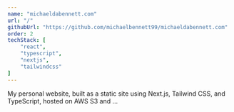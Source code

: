 ```yaml
---
name: "michaeldabennett.com"
url: "/"
githubUrl: "https://github.com/michaelbennett99/michaeldabennett.com"
order: 2
techStack: [
    "react",
    "typescript",
    "nextjs",
    "tailwindcss"
]
---
```


My personal website, built as a static site using Next.js, Tailwind CSS, and
TypeScript, hosted on AWS S3 and ...
